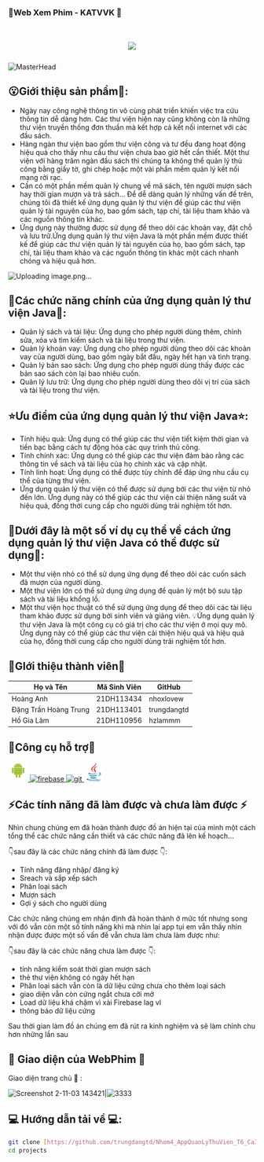 ### 📘Web Xem Phim - KATVVK 📖
<h1 align="center">
    <img src="https://readme-typing-svg.herokuapp.com/?font=Righteous&size=35&center=true&vCenter=true&width=500&height=70&duration=4000&lines=Xin+Chào+Mọi+Người!+👋;📘+Đến+Với+App+Quản+Lý+Thư+Viện!+📖"/>
</h1>

![MasterHead](https://firebasestorage.googleapis.com/v0/b/flexi-coding.appspot.com/o/dempgi7-520f8d5f-63d4-4453-8822-dbc149ae27f8.gif?alt=media&token=91c0c7b2-93c3-4029-b011-1a8703c5730d)

## 😮Giới thiệu sản phẩm🐠:

- Ngày nay công nghệ thông tin vô cùng phát triển khiến việc tra cứu thông tin dễ dàng hơn. Các thư viện hiện nay cũng không còn là những thư viện truyền thống đơn thuần mà kết hợp cả kết nối internet với các đầu sách.
- Hàng ngàn thư viện bao gồm thư viện công và tư đều đang hoạt động hiệu quả cho thấy nhu cầu thư viện chưa bao giờ hết cần thiết. Một thư viện với hàng trăm ngàn đầu sách thì chúng ta không thể quản lý thủ công bằng giấy tờ, ghi chép hoặc một vài phần mềm quản lý kết nối mạng rời rạc.
- Cần có một phần mềm quản lý chung về mã sách, tên người mượn sách hay thời gian mượn và trả sách… Để dễ dàng quản lý những vấn đề trên, chúng tôi đã thiết kế ứng dụng quản lý thư viện để giúp các thư viện quản lý tài nguyên của họ, bao gồm sách, tạp chí, tài liệu tham khảo và các nguồn thông tin khác.
- Ứng dụng này thường được sử dụng để theo dõi các khoản vay, đặt chỗ và lưu trữ.Ứng dụng quản lý thư viện Java là một phần mềm được thiết kế để giúp các thư viện quản lý tài nguyên của họ, bao gồm sách, tạp chí, tài liệu tham khảo và các nguồn thông tin khác một cách nhanh chóng và hiệu quả hơn.
  
 ![Uploading image.png…](https://images2.alphacoders.com/261/26102.jpg)


## 🤖Các chức năng chính của ứng dụng quản lý thư viện Java🤖:
- Quản lý sách và tài liệu: Ứng dụng cho phép người dùng thêm, chỉnh sửa, xóa và tìm kiếm sách và tài liệu trong thư viện.
- Quản lý khoản vay: Ứng dụng cho phép người dùng theo dõi các khoản vay của người dùng, bao gồm ngày bắt đầu, ngày hết hạn và tình trạng.
- Quản lý bản sao sách: Ứng dụng cho phép người dùng thấy được các bản sao sách còn lại bao nhiêu cuốn.
- Quản lý lưu trữ: Ứng dụng cho phép người dùng theo dõi vị trí của sách và tài liệu trong thư viện.

## ⭐Ưu điểm của ứng dụng quản lý thư viện Java⭐:
- Tính hiệu quả: Ứng dụng có thể giúp các thư viện tiết kiệm thời gian và tiền bạc bằng cách tự động hóa các quy trình thủ công.
- Tính chính xác: Ứng dụng có thể giúp các thư viện đảm bảo rằng các thông tin về sách và tài liệu của họ chính xác và cập nhật.
- Tính linh hoạt: Ứng dụng có thể được tùy chỉnh để đáp ứng nhu cầu cụ thể của từng thư viện.
- Ứng dụng quản lý thư viện có thể được sử dụng bởi các thư viện từ nhỏ đến lớn. Ứng dụng này có thể giúp các thư viện cải thiện năng suất và hiệu quả, đồng thời cung cấp cho người dùng trải nghiệm tốt hơn.

## 🔻Dưới đây là một số ví dụ cụ thể về cách ứng dụng quản lý thư viện Java có thể được sử dụng🔻:

- Một thư viện nhỏ có thể sử dụng ứng dụng để theo dõi các cuốn sách đã mượn của người dùng.
- Một thư viện lớn có thể sử dụng ứng dụng để quản lý một bộ sưu tập sách và tài liệu khổng lồ.
- Một thư viện học thuật có thể sử dụng ứng dụng để theo dõi các tài liệu tham khảo được sử dụng bởi sinh viên và giảng viên.
💡Ứng dụng quản lý thư viện Java là một công cụ có giá trị cho các thư viện ở mọi quy mô. Ứng dụng này có thể giúp các thư viện cải thiện hiệu quả và hiệu quả của họ, đồng thời cung cấp cho người dùng trải nghiệm tốt hơn.

## 🧔GIới thiệu thành viên🧔
| Họ và Tên        | Mã Sinh Viên | GitHub |
| ---------------- | ------------ | ------------ |
| Hoàng Anh        | 21DH113434   | nhoxlovew |
| Đặng Trần Hoàng Trung  | 21DH113401 | trungdangtd |
| Hồ Gia Lâm       | 21DH110956       | hzlammm | 
## 🔧Công cụ hỗ trợ🔨

<p align="left"> <a href="https://developer.android.com" target="_blank" rel="noreferrer"> <img src="https://raw.githubusercontent.com/devicons/devicon/master/icons/android/android-original-wordmark.svg" alt="android" width="40" height="40"/> </a> <a href="https://firebase.google.com/" target="_blank" rel="noreferrer"> <img src="https://www.vectorlogo.zone/logos/firebase/firebase-icon.svg" alt="firebase" width="40" height="40"/> </a> <a href="https://git-scm.com/" target="_blank" rel="noreferrer"> <img src="https://www.vectorlogo.zone/logos/git-scm/git-scm-icon.svg" alt="git" width="40" height="40"/> </a> <a href="https://www.java.com" target="_blank" rel="noreferrer"> <img src="https://raw.githubusercontent.com/devicons/devicon/master/icons/java/java-original.svg" alt="java" width="40" height="40"/> </a> </p>

## ⚡Các tính năng đã làm được và chưa làm được ⚡
Nhìn chung chúng em đã hoàn thành được đồ án hiện tại của mình một cách tổng thể các chức năng cần thiết và các chức năng đã lên kế hoạch...

👇sau đây là các chức năng chính đã làm được 👇:
- Tính năng đăng nhập/ đăng ký
- Sreach và sắp xếp sách
- Phân loại sách
- Mượn sách
- Gợi ý sách cho người dùng

Các chức năng chúng em nhận định đã hoàn thành ở mức tốt nhưng song với đó vẫn còn một số tính năng khi mà nhìn lại app tụi em vẫn thấy nhìn nhận được được một số vấn đề vẫn chưa làm chưa làm được như: 

👇sau đây là các chức năng chưa làm được 👇:
- tính năng kiểm soát thời gian mượn sách
- thẻ thư viện không có ngày hết hạn
- Phân loại sách vẫn còn là dữ liệu cứng chưa cho thêm loại sách
- giao diện vẫn còn cứng ngắt chưa cởi mở
- Load dữ liệu khá chậm vì xài Firebase lag vl
- thông báo dữ liệu cứng

Sau thời gian làm đồ án chúng em đã rút ra kinh nghiệm và sẽ làm chỉnh chu hơn những lần sau
## 🏡 Giao diện của WebPhim 📗
Giao diện trang chủ 📖 :

![Screenshot 2-11-03 143421](https://github.com/trungdangtd/Nhom4_AppQuanLyThuVien_T6_Ca3/assets/125419112/917808c2-ae1d-452e-8ec1-8cb1bc6247d2)|![3333](https://github.com/trungdangtd/Nhom4_AppQuanLyThuVien_T6_Ca3/assets/125419112/0a782540-6a8c-44e2-b776-8fea1f999e97)



## 💻 Hướng dẫn tải về 💻:
```bash
git clone [https://github.com/trungdangtd/Nhom4_AppQuanLyThuVien_T6_Ca3.git]
cd projects
```
